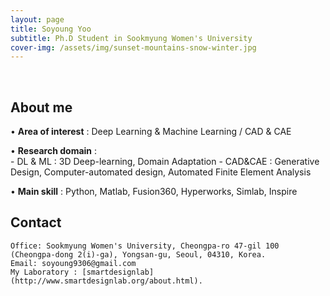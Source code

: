 ```yaml
---
layout: page
title: Soyoung Yoo
subtitle: Ph.D Student in Sookmyung Women's University
cover-img: /assets/img/sunset-mountains-snow-winter.jpg
---
```


<br/>

## About me

• **Area of interest** : Deep Learning & Machine Learning / CAD & CAE

• **Research domain** :  
    - DL & ML : 3D Deep-learning, Domain Adaptation 
    - CAD&CAE : Generative Design, Computer-automated design, Automated Finite Element Analysis

• **Main skill** : Python, Matlab, Fusion360, Hyperworks, Simlab, Inspire

## Contact

```
Office: Sookmyung Women's University, Cheongpa-ro 47-gil 100 (Cheongpa-dong 2(i)-ga), Yongsan-gu, Seoul, 04310, Korea.
Email: soyoung9306@gmail.com
My Laboratory : [smartdesignlab](http://www.smartdesignlab.org/about.html).
```
